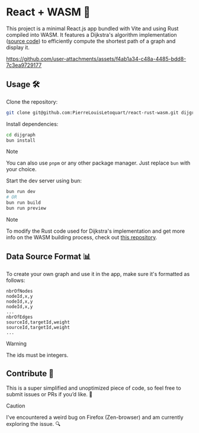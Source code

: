 # React + WASM 🦀

This project is a minimal React.js app bundled with Vite and using Rust compiled into WASM. It features a Dijkstra's algorithm implementation ([source code](#)) to efficiently compute the shortest path of a graph and display it.

https://github.com/user-attachments/assets/f4ab1a34-c48a-4485-bdd8-7c3ea9729177

## Usage 🛠️

Clone the repository:

```bash
git clone git@github.com:PierreLouisLetoquart/react-rust-wasm.git dijgraph
```

Install dependencies:

```bash
cd dijgraph
bun install
```

> [!NOTE]
> You can also use `pnpm` or any other package manager. Just replace `bun` with your choice.

Start the dev server using bun:

```bash
bun run dev
# OR
bun run build
bun run preview
```

> [!NOTE]
> To modify the Rust code used for Dijkstra's implementation and get more info on the WASM building process, check out [this repository](#).

## Data Source Format 📊

To create your own graph and use it in the app, make sure it's formatted as follows:

```
nbrOfNodes
nodeId,x,y
nodeId,x,y
nodeId,x,y
...
nbrOfEdges
sourceId,targetId,weight
sourceId,targetId,weight
...
```

> [!WARNING]
> The ids must be integers.

## Contribute 🤝

This is a super simplified and unoptimized piece of code, so feel free to submit issues or PRs if you’d like. 🙌

> [!CAUTION]
> I've encountered a weird bug on Firefox (Zen-browser) and am currently exploring the issue. 🔍

